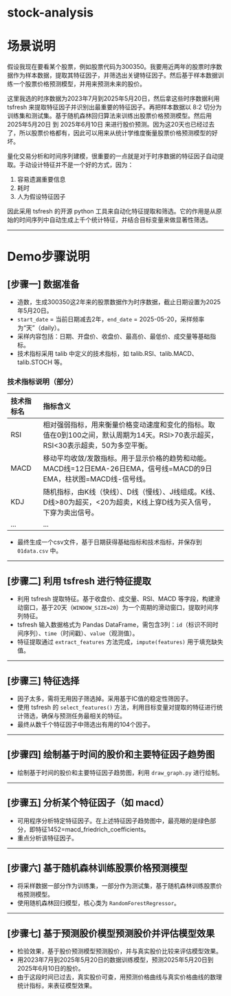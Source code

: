 # stock-analysis

# 场景说明

假设我现在要看某个股票，例如股票代码为300350。我要用近两年的股票时序数据作为样本数据，提取其特征因子，并筛选出关键特征因子。然后基于样本数据训练一个股票价格预测模型，并用来预测未来的股价。

这里我选的时序数据为2023年7月到2025年5月20日，然后拿这些时序数据利用 tsfresh 来提取特征因子并识别出最重要的特征因子。再把样本数据以 8:2 切分为训练集和测试集。基于随机森林回归算法来训练出股票价格预测模型。然后用 2025年5月20日 到 2025年6月10日 来进行股价预测。因为这20天也已经过去了，所以股票价格都有，因此可以用来从统计学维度衡量股票价格预测模型的好坏。

量化交易分析和时间序列建模，很重要的一点就是对于时序数据的特征因子自动提取。手动设计特征并不是一个好的方式，因为：
1. 容易遗漏重要信息
2. 耗时
3. 人为假设特征因子

因此采用 tsfresh 的开源 python 工具来自动化特征提取和筛选。它的作用是从原始的时间序列中自动生成上千个统计特征，并结合目标变量来做显著性筛选。

---

# Demo步骤说明

## [步骤一] 数据准备

- 造数，生成300350这2年来的股票数据作为时序数据，截止日期设置为2025年5月20日。
- `start_date` = 当前日期减去2年，`end_date` = 2025-05-20，采样频率为“天”（daily）。
- 采样内容包括：日期、开盘价、收盘价、最高价、最低价、成交量等基础指标。
- 技术指标采用 talib 中定义的技术指标，如 talib.RSI、talib.MACD、talib.STOCH 等。

### 技术指标说明（部分）

| 技术指标名 | 指标含义 |
| :--- | :--- |
| RSI | 相对强弱指标，用来衡量价格变动速度和变化的指标。取值在0到100之间，默认周期为14天。RSI>70表示超买，RSI<30表示超卖，50为多空平衡。 |
| MACD | 移动平均收敛/发散指标。用于显示价格的趋势和动能。MACD线=12日EMA-26日EMA，信号线=MACD的9日EMA，柱状图=MACD线-信号线。 |
| KDJ | 随机指标，由K线（快线）、D线（慢线）、J线组成。K线、D线>80为超买，<20为超卖，K线上穿D线为买入信号，下穿为卖出信号。 |
| ... | ... |

- 最终生成一个csv文件，基于日期获得基础指标和技术指标，并保存到 `01data.csv` 中。

---

## [步骤二] 利用 tsfresh 进行特征提取

- 利用 tsfresh 提取特征。基于收盘价、成交量、RSI、MACD 等字段，构建滑动窗口，基于20天（`WINDOW_SIZE=20`）为一个周期的滑动窗口，提取时间序列特征。
- tsfresh 输入数据格式为 Pandas DataFrame，需包含3列：`id`（标识不同时间序列）、`time`（时间戳）、`value`（观测值）。
- 特征提取通过 `extract_features` 方法完成，`impute(features)` 用于填充缺失值。

---

## [步骤三] 特征选择

- 因子太多，需将无用因子筛选掉。采用基于IC值的稳定性筛因子。
- 使用 tsfresh 的 `select_features()` 方法，利用目标变量对提取的特征进行统计筛选，确保与预测任务最相关的特征。
- 最终从数千个特征因子中筛选出有用的104个因子。

---

## [步骤四] 绘制基于时间的股价和主要特征因子趋势图

- 绘制基于时间的股价和主要特征因子趋势图，利用 `draw_graph.py` 进行绘制。

---

## [步骤五] 分析某个特征因子（如 macd）

- 可用程序分析特定特征因子。在上述特征因子趋势图中，最亮眼的是绿色部分，即特征1452=macd_friedrich_coefficients。
- 重点分析该特征因子。

---

## [步骤六] 基于随机森林训练股票价格预测模型

- 将采样数据一部分作为训练集，一部分作为测试集，基于随机森林训练股票价格预测模型。
- 使用随机森林回归模型，核心类为 `RandomForestRegressor`。

---

## [步骤七] 基于预测股价模型预测股价并评估模型效果

- 检验效果，基于股价预测模型预测股价，并与真实股价比较来评估模型效果。
- 用2023年7月到2025年5月20日的数据训练模型，预测2025年5月20日到2025年6月10日的股价。
- 由于这段时间已过去，真实股价可查，用预测价格曲线与真实价格曲线的数理统计指标，来表征模型效果。
